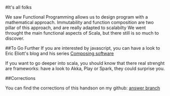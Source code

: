 #It's all folks

We saw Functional Programming allows us to design program with a mathematical approach.
Immutability and function composition are two pillar of this approach, and are really adapted to scalabilty
We went throught the main functional aspects of Scala, but there still is so much to discover.

##To Go Further
If you are interested by javascript, you can have a look to Eric Eliott's blog and his series [Composing software](https://medium.com/javascript-scene/the-rise-and-fall-and-rise-of-functional-programming-composable-software-c2d91b424c8c)

If you want to go deeper into scala, you should know that there real strenght are frameworks: have a look to Akka, Play or Spark, they could surprise you.

##Corrections

You can find the corrections of this handson on my github: [answer branch](https://github.com/CG-Charlotte/fp-explained/tree/answers)
